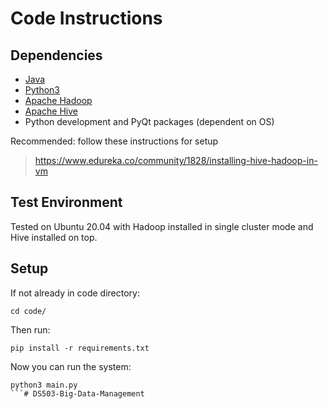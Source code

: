 # Code Instructions

## Dependencies
- [Java](https://www.java.com/en/)
- [Python3](https://www.python.org/downloads/)
- [Apache Hadoop](https://hadoop.apache.org/)
- [Apache Hive](https://hive.apache.org/)
- Python development and PyQt packages (dependent on OS) 

Recommended: follow these instructions for setup
> https://www.edureka.co/community/1828/installing-hive-hadoop-in-vm

## Test Environment
Tested on Ubuntu 20.04 with Hadoop installed in single cluster mode and Hive installed on top.

## Setup
If not already in code directory:
```
cd code/
```

Then run:
```
pip install -r requirements.txt
```

Now you can run the system:
```
python3 main.py
```# DS503-Big-Data-Management
